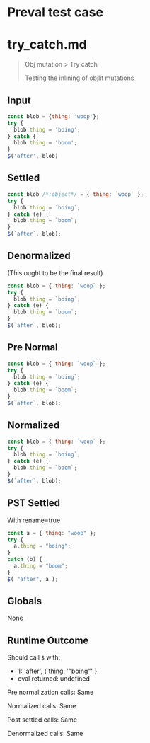 # Preval test case

# try_catch.md

> Obj mutation > Try catch
>
> Testing the inlining of objlit mutations

## Input

`````js filename=intro
const blob = {thing: 'woop'};
try {
  blob.thing = 'boing';
} catch {
  blob.thing = 'boom';
}
$('after', blob)
`````

## Settled


`````js filename=intro
const blob /*:object*/ = { thing: `woop` };
try {
  blob.thing = `boing`;
} catch (e) {
  blob.thing = `boom`;
}
$(`after`, blob);
`````

## Denormalized
(This ought to be the final result)

`````js filename=intro
const blob = { thing: `woop` };
try {
  blob.thing = `boing`;
} catch (e) {
  blob.thing = `boom`;
}
$(`after`, blob);
`````

## Pre Normal


`````js filename=intro
const blob = { thing: `woop` };
try {
  blob.thing = `boing`;
} catch (e) {
  blob.thing = `boom`;
}
$(`after`, blob);
`````

## Normalized


`````js filename=intro
const blob = { thing: `woop` };
try {
  blob.thing = `boing`;
} catch (e) {
  blob.thing = `boom`;
}
$(`after`, blob);
`````

## PST Settled
With rename=true

`````js filename=intro
const a = { thing: "woop" };
try {
  a.thing = "boing";
}
catch (b) {
  a.thing = "boom";
}
$( "after", a );
`````

## Globals

None

## Runtime Outcome

Should call `$` with:
 - 1: 'after', { thing: '"boing"' }
 - eval returned: undefined

Pre normalization calls: Same

Normalized calls: Same

Post settled calls: Same

Denormalized calls: Same
